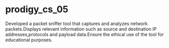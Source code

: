 # prodigy_cs_05
Developed a packet sniffer tool that captures and analyzes network packets.Displays relevant information such as source and destination IP addresses,protocols and payload data.Ensure the ethical use of the tool for educational purposes.
